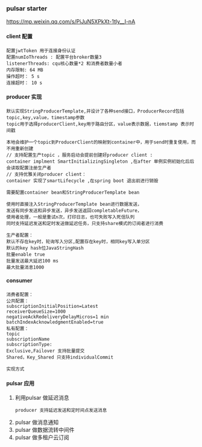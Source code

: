 ### pulsar starter

https://mp.weixin.qq.com/s/PiJuN5XPkXt-1tly__I-nA
#### client 配置
``` 
配置jwtToken 用于连接身份认证
配置numIoThreads : 配置平台broker数量3
listenerThreads: cqu核心数量*2 和消费者数量小者
内存限制: 64 MB
操作超时： 5 s
连接超时： 10 s

```
#### producer 实现
``` 
默认实现StringProducerTemplate,并设计了各种send接口，ProducerRecord包括topic,key,value，timestamp参数
topic用于选择producerClient,key用于路由分区，value表示数据，tiemstamp 表示时间戳

本地会维护一个topic到ProducerClient的映射到container中，用于send时重复使用，而不用重新创建
// 支持配置生产topic ，服务启动会提前创建好producer client :
container implment SmartInitializingSingleton ,在after 单例实例初始化后后会读取配置注册生产者
// 支持优雅关闭producer client： 
container 实现了smartLifecycle ,在spring boot 退出前进行销毁

需要配置container bean和StringProducerTemplate bean

使用时直接注入StringProducerTemplate bean进行数据发送，
发送有同步发送和异步发送，异步发送返回completableFuture，
使用者处理，一般是重试n次，打印日志，也可失败写入死信队列
同时支持延迟发送和定时发送做延迟任务，只支持share模式的订阅者进行消费

生产者配置：
默认不存在key时，轮询写入分区,配置存在key时，相同key写入单分区
默认的key hash位JavaStringHash
批量enable true
批量发送最大延迟100 ms
最大批量消息1000

```
#### consumer 
```  
消费者配置：
公共配置： 
subscriptionInitialPosition=Latest
receiverQueueSize=1000
negativeAckRedeliveryDelayMicros=1 min
batchIndexAcknowledgmentEnabled=true
私有配置：
topic
subscriptionName
subscriptionType: 
Exclusive,Failover 支持批量提交
Shared，Key_Shared 只支持individualCommit

实现方式
```

#### pulsar 应用
1. 利用pulsar 做延迟消息
   ``` 
   producer 支持延迟发送和定时间点发送消息
   
   ```
2. pulsar 做消息通知
3. pulsar 做数据流转中间件
4. pulsar 做多租户云订阅

